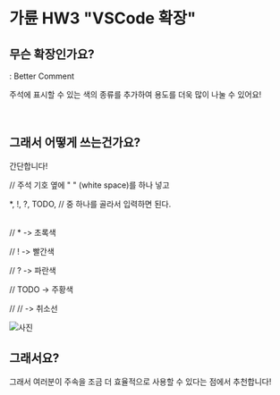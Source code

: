 # 가륜 HW3 "VSCode 확장" 

## 무슨 확장인가요?

: Better Comment

주석에 표시할 수 있는 색의 종류를 추가하여
용도를 더욱 많이 나눌 수 있어요!

<br/>

## 그래서 어떻게 쓰는건가요?

간단합니다! 

// 주석 기호 옆에 " " (white space)를 하나 넣고

*, !, ?, TODO, // 중 하나를 골라서 입력하면 된다.

<br>
// * -> 초록색

// ! -> 빨간색

// ? -> 파란색 

// TODO ->  주황색

// // -> 취소선


![사진](https://github.com/aaron-bond/better-comments/raw/HEAD/images/better-comments.PNG)
<br>

## 그래서요?

그래서 여러분이 주속을 조금 더 효율적으로 사용할 수 있다는 점에서 추천합니다!